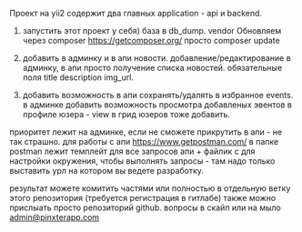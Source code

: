 Проект на yii2 содержит два главных application - api и backend.
1. запустить этот проект у себя) база в db_dump. vendor Обновляем через composer https://getcomposer.org/ просто composer update

2. добавить в админку и в апи новости. добавление/редактирование в админку, в апи просто получение списка новостей. обязательные поля title description img_url.

3. добавить возможность в апи сохранять/удалять в избранное events. в админке добавить возможность просмотра добавленых эвентов в профиле юзера - view в грид юзеров тоже добавить.

приоритет лежит на админке, если не сможете прикрутить в апи - не так страшно.
для работы с апи https://www.getpostman.com/ в папке postman лежит темплейт для все запросов апи + файлик с для настройки окружения, чтобы выполнять запросы - там надо только выставить урл на котором вы ведете разработку.

результат можете комитить частями или полностью в отдельную ветку этого репозитория (требуется регистрация в гитлабе) также можно прислыать просто репозиторий github.
вопросы в скайп или на мыло admin@pinxterapp.com